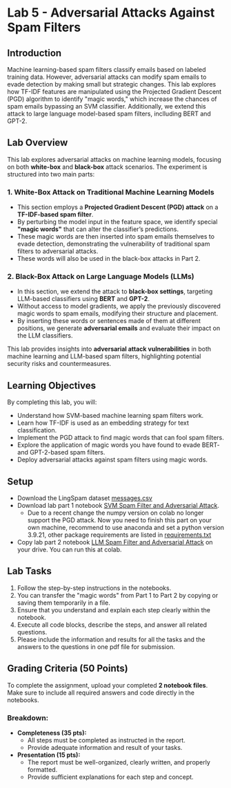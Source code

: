 # Lab 5 - Adversarial Attacks Against Spam Filters

## Introduction
Machine learning-based spam filters classify emails based on labeled training data. However, adversarial attacks can modify spam emails to evade detection by making small but strategic changes. This lab explores how TF-IDF features are manipulated using the Projected Gradient Descent (PGD) algorithm to identify "magic words," which increase the chances of spam emails bypassing an SVM classifier. Additionally, we extend this attack to large language model-based spam filters, inclluding BERT and GPT-2.

## Lab Overview  

This lab explores adversarial attacks on machine learning models, focusing on both **white-box** and **black-box** attack scenarios. The experiment is structured into two main parts:  

### 1. White-Box Attack on Traditional Machine Learning Models  
- This section employs a **Projected Gradient Descent (PGD) attack** on a **TF-IDF-based spam filter**.  
- By perturbing the model input in the feature space, we identify special **"magic words"** that can alter the classifier’s predictions.  
- These magic words are then inserted into spam emails themselves to evade detection, demonstrating the vulnerability of traditional spam filters to adversarial attacks.
- These words will also be used in the black-box attacks in Part 2. 

### 2. Black-Box Attack on Large Language Models (LLMs)  
- In this section, we extend the attack to **black-box settings**, targeting LLM-based classifiers using **BERT** and **GPT-2**.  
- Without access to model gradients, we apply the previously discovered magic words to spam emails, modifying their structure and placement.  
- By inserting these words or sentences made of them at different positions, we generate **adversarial emails** and evaluate their impact on the LLM classifiers.  

This lab provides insights into **adversarial attack vulnerabilities** in both machine learning and LLM-based spam filters, highlighting potential security risks and countermeasures.  

## Learning Objectives
By completing this lab, you will:
- Understand how SVM-based machine learning spam filters work.
- Learn how TF-IDF is used as an embedding strategy for text classification.
- Implement the PGD attack to find magic words that can fool spam filters.
- Explore the application of magic words you have found to evade BERT- and GPT-2-based spam filters.
- Deploy adversarial attacks against spam filters using magic words.

## Setup
- Download the LingSpam dataset [messages.csv](https://github.com/xyliatgithub/EN650654-2025/blob/492e90efef45f2d665280b40b44dad48e8626d4c/Adversarial_Attack/messages.csv)
- Download lab part 1 notebook [SVM Spam Filter and Adversarial Attack](https://github.com/xyliatgithub/EN650654-2025/blob/main/Adversarial_Attack/EN650_654_2025_FinalLab_part1_4_13_2025.ipynb).
  - Due to a recent change the numpy version on colab no longer support the PGD attack. Now you need to finish this part on your own machine, recommend to use anaconda and set a python version 3.9.21, other package requirements are listed in [requirements.txt](https://github.com/xyliatgithub/EN650654-2025/blob/492e90efef45f2d665280b40b44dad48e8626d4c/Adversarial_Attack/requirements.txt)
- Copy lab part 2 notebook [LLM Spam Filter and Adversarial Attack](https://github.com/xyliatgithub/EN650654-2025/blob/main/Adversarial_Attack/EN650_654_2025_FinalLab_part2_Lab_Version_4_13_2025.ipynb) on your drive. You can run this at colab.


## Lab Tasks
1. Follow the step-by-step instructions in the notebooks.
2. You can transfer the "magic words" from Part 1 to Part 2 by copying or saving them temporarily in a file.
3. Ensure that you understand and explain each step clearly within the notebook.
4. Execute all code blocks, describe the steps, and answer all related questions.
5. Please include the information and results for all the tasks and the answers to the questions in one pdf file for submission.

## Grading Criteria (50 Points)
To complete the assignment, upload your completed **2 notebook files**. Make sure to include all required answers and code directly in the notebooks.

### Breakdown:
- **Completeness (35 pts):**
  - All steps must be completed as instructed in the report.
  - Provide adequate information and result of your tasks.
- **Presentation (15 pts):**
  - The report must be well-organized, clearly written, and properly formatted.
  - Provide sufficient explanations for each step and concept.
